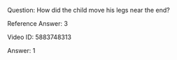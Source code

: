 Question: How did the child move his legs near the end?

Reference Answer: 3

Video ID: 5883748313

Answer: 1


